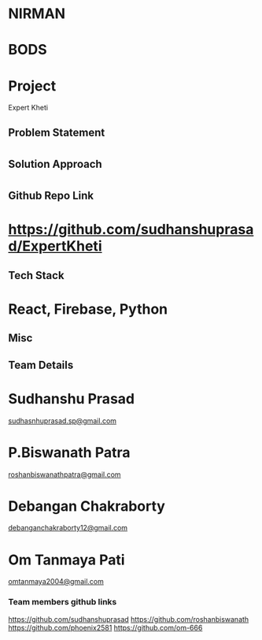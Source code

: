 # NIRMAN
# BODS

# Project
 Expert Kheti


## Problem Statement
# 

## Solution Approach
# 

## Github Repo Link
# https://github.com/sudhanshuprasad/ExpertKheti

## Tech Stack
# React, Firebase, Python

## Misc





## Team Details
# Sudhanshu Prasad
sudhasnhuprasad.sp@gmail.com
# P.Biswanath Patra
roshanbiswanathpatra@gmail.com
# Debangan Chakraborty
debanganchakraborty12@gmail.com
# Om Tanmaya Pati 
omtanmaya2004@gmail.com

### Team members github links
https://github.com/sudhanshuprasad
https://github.com/roshanbiswanath
https://github.com/phoenix2581
https://github.com/om-666
